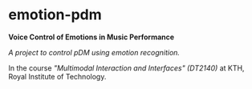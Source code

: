 # emotion-pdm
**Voice Control of Emotions in Music Performance**

_A project to control pDM using emotion recognition._ 

In the course _"Multimodal Interaction and Interfaces" (DT2140)_ at KTH, Royal Institute of Technology.
